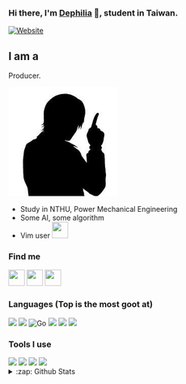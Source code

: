 ### Hi there, I'm [Dephilia][website] 👋, student in Taiwan.

[![Website](https://img.shields.io/website?label=dephilia.moe&style=for-the-badge&url=https%3A%2F%2Fwww.dephilia.moe)](https://www.dephilia.moe)

## I am a

Producer.

![kuroi](https://github.com/Dephilia/Dephilia/raw/master/kuroi.jpeg)

- Study in NTHU, Power Mechanical Engineering
- Some AI, some algorithm
- Vim user <img height="32" width="32" src="https://cdn.jsdelivr.net/npm/simple-icons@v3/icons/vim.svg"  />

### Find me
<a href="https://twitter.com/Dephilia_music"><img height="32" width="32" src="https://cdn.jsdelivr.net/npm/simple-icons@v3/icons/twitter.svg"  /></a>
<a href="https://www.plurk.com/Dephillia"><img height="32" width="32" src="https://cdn.jsdelivr.net/npm/simple-icons@v3/icons/plurk.svg" /></a>
<a href="mailto:me@dephilia.moe"><img height="32" width="32" src="https://cdn.jsdelivr.net/npm/simple-icons@v3/icons/protonmail.svg" /></a>

### Languages (Top is the most goot at)

<img src="https://img.shields.io/badge/python%20-%2314354C.svg?&style=for-the-badge&logo=python&logoColor=white"/>
<img src="https://img.shields.io/badge/c++%20-%2300599C.svg?&style=for-the-badge&logo=c%2B%2B&ogoColor=white"/>
<img alt="Go" src="https://img.shields.io/badge/go-%2300ADD8.svg?&style=for-the-badge&logo=go&logoColor=white"/>
<img src="https://img.shields.io/badge/shell_script%20-%23121011.svg?&style=for-the-badge&logo=gnu-bash&logoColor=white"/>
<img src="https://img.shields.io/badge/rust-%23000000.svg?&style=for-the-badge&logo=rust&logoColor=white"/>
<img src="https://img.shields.io/badge/node.js%20-%2343853D.svg?&style=for-the-badge&logo=node.js&logoColor=white"/>


### Tools I use
<img src="https://img.shields.io/badge/git%20-%23F05033.svg?&style=for-the-badge&logo=git&logoColor=white"/>
<img src="https://img.shields.io/badge/github%20-%23121011.svg?&style=for-the-badge&logo=github&logoColor=white"/>
<img src ="https://img.shields.io/badge/postgres-%23316192.svg?&style=for-the-badge&logo=postgresql&logoColor=white"/>
<img src="https://img.shields.io/badge/docker%20-%230db7ed.svg?&style=for-the-badge&logo=docker&logoColor=white"/>

<details>
  <summary>:zap: Github Stats</summary>
  <img align="left" alt="Github Stats" src="https://github-readme-stats.vercel.app/api?username=Dephilia&show_icons=true&theme=radical" />

</details>



[website]: https://www.dephilia.moe
[twitter]: https://twitter.com/dephilia_music

